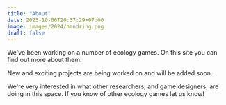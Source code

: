 ```yaml
---
title: "About"
date: 2023-10-06T20:37:29+07:00
image: images/2024/handring.png
draft: false
---
```


We've been working on a number of ecology games.  On this site you can find out more about them. 

New and exciting projects are being worked on and will be added soon.

We're very interested in what other researchers, and game designers, are doing in this space. If you know of other ecology games let us know!
 

